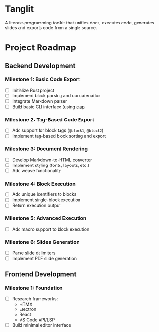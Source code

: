 # Tanglit
A literate‑programming toolkit that unifies docs, executes code, generates slides and exports code from a single source. 

# Project Roadmap

## Backend Development

### Milestone 1: Basic Code Export
- [ ] Initialize Rust project
- [ ] Implement block parsing and concatenation
- [ ] Integrate Markdown parser
- [ ] Build basic CLI interface (using [clap](https://github.com/clap-rs/clap)

### Milestone 2: Tag-Based Code Export
- [ ] Add support for block tags (`@block1`, `@block2`)
- [ ] Implement tag-based block sorting and export

### Milestone 3: Document Rendering
- [ ] Develop Markdown-to-HTML converter
- [ ] Implement styling (fonts, layouts, etc.)
- [ ] Add weave functionality

### Milestone 4: Block Execution
- [ ] Add unique identifiers to blocks
- [ ] Implement single-block execution
- [ ] Return execution output

### Milestone 5: Advanced Execution
- [ ] Add macro support to block execution

### Milestone 6: Slides Generation
- [ ] Parse slide delimiters
- [ ] Implement PDF slide generation

## Frontend Development

### Milestone 1: Foundation
- [ ] Research frameworks:
  - HTMX
  - Electron
  - React
  - VS Code API/LSP
- [ ] Build minimal editor interface
